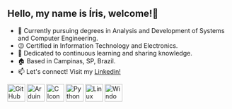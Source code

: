 ## Hello, my name is Íris, welcome!👋


- 🔭 Currently pursuing degrees in Analysis and Development of Systems and Computer Engineering.
- 😉 Certified in Information Technology and Electronics.
- 💬 Dedicated to continuous learning and sharing knowledge.
- 🏠 Based in Campinas, SP, Brazil.
- 📫 Let's connect! Visit my <a href="https://www.linkedin.com/in/irisgrillo/">Linkedin! </a>

<div>
  <img src="https://cdn.jsdelivr.net/gh/devicons/devicon@latest/icons/github/github-original.svg" width="40" height="40" alt="GitHub Icon" />


<img src="https://cdn.jsdelivr.net/gh/devicons/devicon@latest/icons/arduino/arduino-original.svg"  width="40" height="40" alt="Arduino Icon" /> 

<img src="https://cdn.jsdelivr.net/gh/devicons/devicon@latest/icons/c/c-original.svg" width="40" height="40" alt="C Icon" />

<img src="https://cdn.jsdelivr.net/gh/devicons/devicon@latest/icons/python/python-original-wordmark.svg" width="40" height="40" alt="Python Icon"/>
  

<img src="https://cdn.jsdelivr.net/gh/devicons/devicon@latest/icons/linux/linux-original.svg" width="40" height="40" alt="Linux Icon" />

<img src="https://cdn.jsdelivr.net/gh/devicons/devicon@latest/icons/windows8/windows8-original.svg"  width="40" height="40" alt="Windows Icon"  />
          
</div> 
